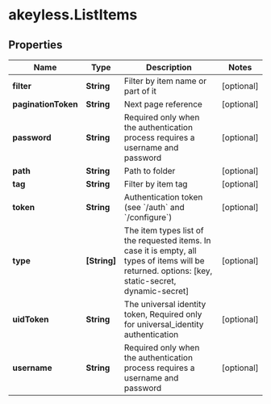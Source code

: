 # akeyless.ListItems

## Properties

Name | Type | Description | Notes
------------ | ------------- | ------------- | -------------
**filter** | **String** | Filter by item name or part of it | [optional] 
**paginationToken** | **String** | Next page reference | [optional] 
**password** | **String** | Required only when the authentication process requires a username and password | [optional] 
**path** | **String** | Path to folder | [optional] 
**tag** | **String** | Filter by item tag | [optional] 
**token** | **String** | Authentication token (see &#x60;/auth&#x60; and &#x60;/configure&#x60;) | [optional] 
**type** | **[String]** | The item types list of the requested items. In case it is empty, all types of items will be returned. options: [key, static-secret, dynamic-secret] | [optional] 
**uidToken** | **String** | The universal identity token, Required only for universal_identity authentication | [optional] 
**username** | **String** | Required only when the authentication process requires a username and password | [optional] 


